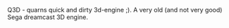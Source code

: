 Q3D - quarns quick and dirty 3d-engine ;). A very old (and not very good) Sega dreamcast 3D engine.

